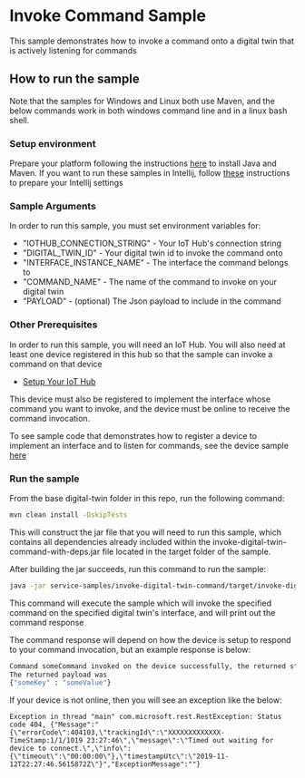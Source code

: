 #  Invoke Command Sample

This sample demonstrates how to invoke a command onto a digital twin that is actively listening for commands

## How to run the sample

Note that the samples for Windows and Linux both use Maven, and the below commands work in both windows command line and in
a linux bash shell.

### Setup environment
Prepare your platform following the instructions [here][devbox-setup] to install Java and Maven.
If you want to run these samples in Intellij, follow [these][intellij-setup] instructions to prepare your Intellij settings

### Sample Arguments

In order to run this sample, you must set environment variables for:
- "IOTHUB_CONNECTION_STRING" - Your IoT Hub's connection string
- "DIGITAL_TWIN_ID" - Your digital twin id to invoke the command onto
- "INTERFACE_INSTANCE_NAME" - The interface the command belongs to
- "COMMAND_NAME" - The name of the command to invoke on your digital twin
- "PAYLOAD" - (optional) The Json payload to include in the command

### Other Prerequisites
In order to run this sample, you will need an IoT Hub. You will also need at least one device registered in this hub so that the sample can invoke a command on that device
* [Setup Your IoT Hub][lnk-setup-iot-hub]

This device must also be registered to implement the interface whose command you want to invoke, and the device
must be online to receive the command invocation.

To see sample code that demonstrates how to register a device to implement an interface and to listen for commands, see the device sample [here](../device-samples)

### Run the sample

From the base digital-twin folder in this repo, run the following command:

```sh
mvn clean install -DskipTests
```

This will construct the jar file that you will need to run this sample, which contains all dependencies already included within the invoke-digital-twin-command-with-deps.jar file located in the target folder of the sample.

After building the jar succeeds, run this command to run the sample:
```sh
java -jar service-samples/invoke-digital-twin-command/target/invoke-digital-twin-command-with-deps.jar
```

This command will execute the sample which will invoke the specified command on the specified digital twin's interface, and will print out the command response

The command response will depend on how the device is setup to respond to your command invocation, but an example response is below:

```sh
Command someCommand invoked on the device successfully, the returned status was 200 and the request id was 0b7ff5f4-6245-4c6b-a891-f2d3dc802a41
The returned payload was
{"someKey" : "someValue"}
```

If your device is not online, then you will see an exception like the below:
```
Exception in thread "main" com.microsoft.rest.RestException: Status code 404, {"Message":"{\"errorCode\":404103,\"trackingId\":\"XXXXXXXXXXXXX-TimeStamp:1/1/1019 23:27:46\",\"message\":\"Timed out waiting for device to connect.\",\"info\":{\"timeout\":\"00:00:00\"},\"timestampUtc\":\"2019-11-12T22:27:46.5615872Z\"}","ExceptionMessage":""}
```

[lnk-setup-iot-hub]: https://aka.ms/howtocreateazureiothub
[devbox-setup]: ../../../doc/java-devbox-setup.md
[intellij-setup]: ../../../doc/building_sdk.md
